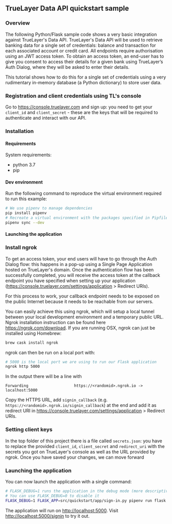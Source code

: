 ## TrueLayer Data API quickstart sample

### Overview
The following Python/Flask sample code shows a very basic integration against TrueLayer's Data API.
TrueLayer's Data API will be used to retrieve banking data for a single set of credentials: balance and transaction 
for each associated account or credit card. All endpoints require authorisation using an JWT access token.
To obtain an access token, an end-user has to give you consent to access their details for a given bank
using TrueLayer’s Auth Dialog, where they will be asked to enter their details.

This tutorial shows how to do this for a single set of credentials using a very rudimentary in-memory database (a Python
dictionary) to store user data.

### Registration and client credentials using TL's console
Go to <https://console.truelayer.com> and sign up: you need to get your `client_id` and `client_secret` - 
these are the keys that will be required to authenticate and interact with our API.

### Installation

#### Requirements
System requirements:
- python 3.7
- pip

#### Dev environment
Run the following command to reproduce the virtual environment required to run this example:
```bash
# We use pipenv to manage dependencies
pip install pipenv
# Recreate a virtual environment with the packages specified in Pipfile.lock
pipenv sync --dev
```

#### Launching the application

### Install ngrok
To get an access token, your end users will have to go through the Auth Dialog flow: this happens in a pop-up
using a Single Page Application hosted on TrueLayer's domain. Once the authentication flow has been successfully completed,
you will receive the access token at the callback endpoint you have specified when setting up your application (<https://console.truelayer.com/settings/application> > Redirect URIs).

For this process to work, your callback endpoint needs to be exposed on the public Internet because it needs to be reachable from our servers.

You can easily achieve this using ngrok, which will setup a local tunnel between your local development environment and
a temporary public URL.
Ngrok installation instruction can be found here <https://ngrok.com/download>. If you are running OSX, ngrok can just be installed using Homebrew: 
```bash
brew cask install ngrok
```
ngrok can then be run on a local port with: 
```bash
# 5000 is the local port we are using to run our Flask application
ngrok http 5000
```
In the output there will be a line with
```text
Forwarding                    https://<randomid>.ngrok.io -> localhost:5000
```
Copy the HTTPS URL, add `signin_callback` (e.g. `https://<randomid>.ngrok.io/signin_callback`) at the end and add it as redirect URI in 
<https://console.truelayer.com/settings/application> > Redirect URIs.

### Setting client keys
In the top folder of this project there is a file called `secrets.json`: you have to replace the provided
`client_id`, `client_secret` and `redirect_uri` with the secrets you got on TrueLayer's console as well as 
the URL provided by ngrok.
Once you have saved your changes, we can move forward

### Launching the application

You can now launch the application with a single command:
```bash
# FLASK_DEBUG=1 runs the application in the debug mode (more descriptive logs and error messages)
# You can use FLASK_DEBUG=0 to disable it
FLASK_DEBUG=1 FLASK_APP=src/quickstart/app/sign-in.py pipenv run flask run
```
The application will run on <http://localhost:5000>.
Visit <http://localhost:5000/signin> to try it out.


